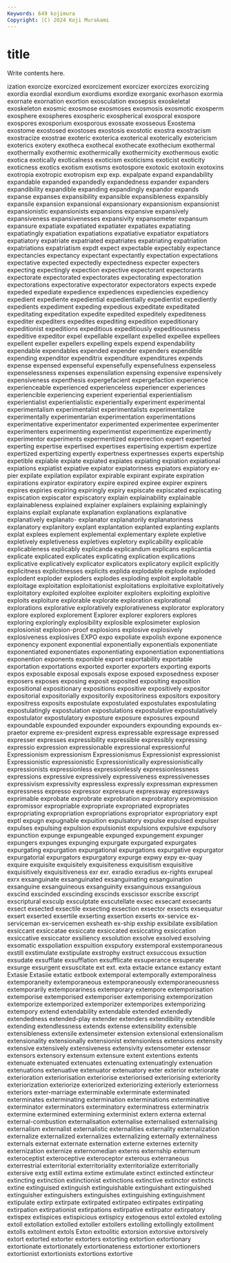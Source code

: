 ```yaml
---
Keywords: 649 kojimura
Copyright: (C) 2024 Koji Murakami
---
```


# title

Write contents here.



ization exorcize exorcized
exorcizement exorcizer exorcizes exorcizing exordia exordial exordium exordiums exordize exorganic
exorhason exormia exornate exornation exortion exosculation exosepsis exoskeletal exoskeleton exosmic
exosmose exosmoses exosmosis exosmotic exosperm exosphere exospheres exospheric exospherical exosporal
exospore exospores exosporium exosporous exossate exosseous Exostema exostome exostosed exostoses
exostosis exostotic exostra exostracism exostracize exostrae exoteric exoterica exoterical exoterically
exotericism exoterics exotery exotheca exothecal exothecate exothecium exothermal exothermally exothermic
exothermically exothermicity exothermous exotic exotica exotically exoticalness exoticism exoticisms exoticist
exoticity exoticness exotics exotism exotisms exotospore exotoxic exotoxin exotoxins exotropia
exotropic exotropism exp exp. expalpate expand expandability expandable expanded expandedly
expandedness expander expanders expandibility expandible expanding expandingly expandor expands expanse
expanses expansibility expansible expansibleness expansibly expansile expansion expansional expansionary expansionism
expansionist expansionistic expansionists expansions expansive expansively expansiveness expansivenesses expansivity expansometer
expansum expansure expatiate expatiated expatiater expatiates expatiating expatiatingly expatiation expatiations
expatiative expatiator expatiators expatiatory expatriate expatriated expatriates expatriating expatriation expatriations
expatriatism expdt expect expectable expectably expectance expectancies expectancy expectant expectantly
expectation expectations expectative expected expectedly expectedness expecter expecters expecting expectingly
expection expective expectorant expectorants expectorate expectorated expectorates expectorating expectoration expectorations
expectorative expectorator expectorators expects expede expeded expediate expedience expediences expediencies
expediency expedient expediente expediential expedientially expedientist expediently expedients expediment expeding
expedious expeditate expeditated expeditating expeditation expedite expedited expeditely expediteness expediter
expediters expedites expediting expedition expeditionary expeditionist expeditions expeditious expeditiously expeditiousness
expeditive expeditor expel expellable expellant expelled expellee expellees expellent expeller
expellers expelling expels expend expendability expendable expendables expended expender expenders
expendible expending expenditor expenditrix expenditure expenditures expends expense expensed expenseful
expensefully expensefulness expenseless expenselessness expenses expensilation expensing expensive expensively expensiveness
expenthesis expergefacient expergefaction experience experienceable experienced experienceless experiencer experiences experiencible
experiencing experient experiential experientialism experientialist experientialistic experientially experiment experimental experimentalism
experimentalist experimentalists experimentalize experimentally experimentarian experimentation experimentations experimentative experimentator experimented
experimentee experimenter experimenters experimenting experimentist experimentize experimently experimentor experiments expermentized
experrection expert experted experting expertise expertised expertises expertising expertism expertize
expertized expertizing expertly expertness expertnesses experts expertship expetible expiable expiate
expiated expiates expiating expiation expiational expiations expiatist expiative expiator expiatoriness
expiators expiatory ex-pier expilate expilation expilator expirable expirant expirate expiration
expirations expirator expiratory expire expired expiree expirer expirers expires expiries
expiring expiringly expiry expiscate expiscated expiscating expiscation expiscator expiscatory explain
explainability explainable explainableness explained explainer explainers explaining explainingly explains explait
explanate explanation explanations explanative explanatively explanato- explanator explanatorily explanatoriness explanatory
explanitory explant explantation explanted explanting explants explat explees explement explemental
explementary explete expletive expletively expletiveness expletives expletory explicability explicable explicableness
explicably explicanda explicandum explicans explicantia explicate explicated explicates explicating explication
explications explicative explicatively explicator explicators explicatory explicit explicitly explicitness explicitnesses
explicits explida explodable explode exploded explodent exploder exploders explodes exploding
exploit exploitable exploitage exploitation exploitationist exploitations exploitative exploitatively exploitatory exploited
exploitee exploiter exploiters exploiting exploitive exploits exploiture explorable explorate exploration
explorational explorations explorative exploratively explorativeness explorator exploratory explore explored explorement
Explorer explorer explorers explores exploring exploringly explosibility explosible explosimeter explosion
explosionist explosion-proof explosions explosive explosively explosiveness explosives EXPO expo expoliate
expolish expone exponence exponency exponent exponential exponentially exponentials exponentiate exponentiated
exponentiates exponentiating exponentiation exponentiations exponention exponents exponible export exportability exportable
exportation exportations exported exporter exporters exporting exports expos exposable exposal
exposals expose exposed exposedness exposer exposers exposes exposing exposit exposited
expositing exposition expositional expositionary expositions expositive expositively expositor expositorial expositorially
expositorily expositoriness expositors expository expositress exposits expostulate expostulated expostulates expostulating
expostulatingly expostulation expostulations expostulative expostulatively expostulator expostulatory exposture exposure exposures
expound expoundable expounded expounder expounders expounding expounds ex-praetor expreme ex-president
express expressable expressage expressed expresser expresses expressibility expressible expressibly expressing
expressio expression expressionable expressional expressionful Expressionism expressionism Expressionismus Expressionist expressionist
Expressionistic expressionistic Expressionistically expressionistically expressionists expressionless expressionlessly expressionlessness expressions expressive
expressively expressiveness expressivenesses expressivism expressivity expressless expressly expressman expressmen expressness
expresso expressor expressure expressway expressways exprimable exprobate exprobrate exprobration exprobratory
expromission expromissor expropriable expropriate expropriated expropriates expropriating expropriation expropriations expropriator
expropriatory expt exptl expugn expugnable expuition expulsatory expulse expulsed expulser
expulses expulsing expulsion expulsionist expulsions expulsive expulsory expunction expunge expungeable
expunged expungement expunger expungers expunges expunging expurgate expurgated expurgates expurgating
expurgation expurgational expurgations expurgative expurgator expurgatorial expurgators expurgatory expurge expwy
expy ex-quay exquire exquisite exquisitely exquisiteness exquisitism exquisitive exquisitively exquisitiveness
exr exr. exradio exradius ex-rights exrupeal exrx exsanguinate exsanguinated exsanguinating
exsanguination exsanguine exsanguineous exsanguinity exsanguinous exsanguious exscind exscinded exscinding exscinds
exscissor exscribe exscript exscriptural exsculp exsculptate exscutellate exsec exsecant exsecants
exsect exsected exsectile exsecting exsection exsector exsects exsequatur exsert exserted
exsertile exserting exsertion exserts ex-service ex-serviceman ex-servicemen exsheath ex-ship exship
exsibilate exsibilation exsiccant exsiccatae exsiccate exsiccated exsiccating exsiccation exsiccative exsiccator
exsiliency exsolution exsolve exsolved exsolving exsomatic exspoliation exspuition exsputory exstemporal
exstemporaneous exstill exstimulate exstipulate exstrophy exstruct exsuccous exsuction exsudate exsufflate
exsufflation exsufflicate exsuperance exsuperate exsurge exsurgent exsuscitate ext ext. exta
extacie extance extancy extant Extasie Extasiie extatic extbook extemporal extemporally
extemporalness extemporaneity extemporaneous extemporaneously extemporaneousness extemporarily extemporariness extemporary extempore extemporisation
extemporise extemporised extemporiser extemporising extemporization extemporize extemporized extemporizer extemporizes extemporizing
extempory extend extendability extendable extended extendedly extendedness extended-play extender extenders
extendibility extendible extending extendlessness extends extense extensibility extensible extensibleness extensile
extensimeter extension extensional extensionalism extensionality extensionally extensionist extensionless extensions extensity
extensive extensively extensiveness extensivity extensometer extensor extensors extensory extensum extensure
extent extentions extents extenuate extenuated extenuates extenuating extenuatingly extenuation extenuations
extenuative extenuator extenuatory exter exterior exteriorate exterioration exteriorisation exteriorise exteriorised
exteriorising exteriority exteriorization exteriorize exteriorized exteriorizing exteriorly exteriorness exteriors exter-marriage
exterminable exterminate exterminated exterminates exterminating extermination exterminations exterminative exterminator exterminators
exterminatory exterminatress exterminatrix extermine extermined extermining exterminist extern externa external
external-combustion externalisation externalise externalised externalising externalism externalist externalistic externalities externality
externalization externalize externalized externalizes externalizing externally externalness externals externat externate
externation externe externes externity externization externize externomedian externs externship externum
exteroceptist exteroceptive exteroceptor exterous exterraneous exterrestrial exterritorial exterritoriality exterritorialize exterritorially
extersive extg extill extima extime extimulate extinct extincted extincteur extincting
extinction extinctionist extinctions extinctive extinctor extincts extine extinguised extinguish extinguishable
extinguishant extinguished extinguisher extinguishers extinguishes extinguishing extinguishment extipulate extirp extirpate
extirpated extirpateo extirpates extirpating extirpation extirpationist extirpations extirpative extirpator extirpatory
extispex extispices extispicious extispicy extogenous extol extoled extoling extoll extollation
extolled extoller extollers extolling extollingly extollment extolls extolment extols Exton
extoolitic extorsion extorsive extorsively extort extorted extorter extorters extorting extortion
extortionary extortionate extortionately extortionateness extortioner extortioners extortionist extortionists extortions extortive
